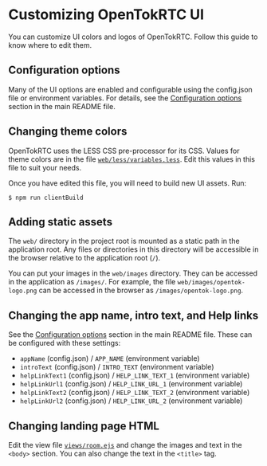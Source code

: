 # Customizing OpenTokRTC UI

You can customize UI colors and logos of OpenTokRTC. Follow this guide to know where to edit them.

## Configuration options

Many of the UI options are enabled and configurable using the config.json file or environment
variables. For details, see the [Configuration options](README.md#configuration-options)
section in the main README file.

## Changing theme colors

OpenTokRTC uses the LESS CSS pre-processor for its CSS. Values for theme colors are in the file [`web/less/variables.less`](web/less/variables.less). Edit this values in this file to suit your needs.

Once you have edited this file, you will need to build new UI assets. Run:

```
$ npm run clientBuild
```

## Adding static assets

The `web/` directory in the project root is mounted as a static path in the application root. Any files or directories in this directory will be accessible in the browser relative to the application root (`/`).

You can put your images in the `web/images` directory. They can be accessed in the application as `/images/`. For example, the file `web/images/opentok-logo.png` can be accessed in the browser as `/images/opentok-logo.png`.

## Changing the app name, intro text, and Help links

See the [Configuration options](README.md#configuration-options) section in the main README file.
These can be configured with these settings:

* `appName` (config.json) / `APP_NAME` (environment variable)
* `introText` (config.json) / `INTRO_TEXT` (environment variable)
* `helpLinkText1` (config.json) / `HELP_LINK_TEXT_1` (environment variable)
* `helpLinkUrl1` (config.json) / `HELP_LINK_URL_1` (environment variable)
* `helpLinkText2` (config.json) / `HELP_LINK_TEXT_2` (environment variable)
* `helpLinkUrl2` (config.json) / `HELP_LINK_URL_2` (environment variable)

## Changing landing page HTML

Edit the view file [`views/room.ejs`](views/room.ejs) and change the images and text in the `<body>` section. You can also change the text in the `<title>` tag.

